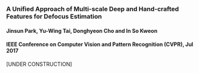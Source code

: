 ### A Unified Approach of Multi-scale Deep and Hand-crafted Features for Defocus Estimation
#### Jinsun Park, Yu-Wing Tai, Donghyeon Cho and In So Kweon
#### IEEE Conference on Computer Vision and Pattern Recognition (CVPR), Jul 2017

[UNDER CONSTRUCTION]

